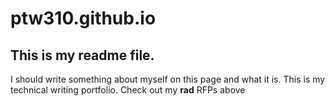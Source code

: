# ptw310.github.io

## This is my readme file.

I should write something about myself on this page and what it is. This is my technical writing portfolio. Check out my **rad** RFPs above
